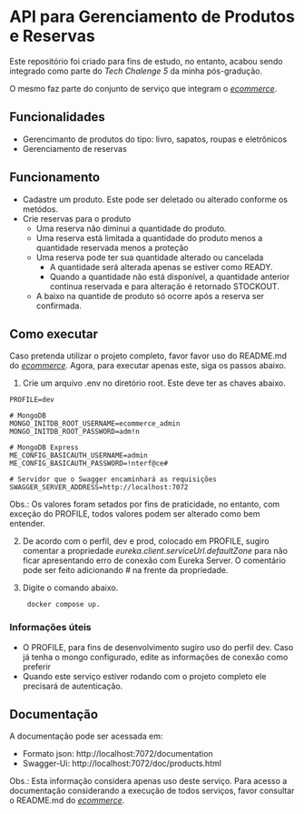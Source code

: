 # API para Gerenciamento de Produtos e Reservas

Este repositório foi criado para fins de estudo, no entanto, acabou sendo integrado como parte do _Tech Chalenge 5_ da
minha pós-gradução.

O mesmo faz parte do conjunto de serviço que integram o [_ecommerce_](https://github.com/DFaccio/ecommerce-system).

## Funcionalidades

* Gerencimanto de produtos do tipo: livro, sapatos, roupas e eletrônicos
* Gerenciamento de reservas

## Funcionamento

* Cadastre um produto. Este pode ser deletado ou alterado conforme os metódos.
* Crie reservas para o produto
    * Uma reserva não diminui a quantidade do produto.
    * Uma reserva está limitada a quantidade do produto menos a quantidade reservada menos a proteção
    * Uma reserva pode ter sua quantidade alterado ou cancelada
        * A quantidade será alterada apenas se estiver como READY.
        * Quando a quantidade não está disponível, a quantidade anterior continua reservada e para alteração é retornado
          STOCKOUT.
    * A baixo na quantide de produto só ocorre após a reserva ser confirmada.

## Como executar

Caso pretenda utilizar o projeto completo, favor favor uso do README.md do [
_ecommerce_](https://github.com/DFaccio/ecommerce-system). Agora, para executar apenas
este, siga os passos abaixo.

1. Crie um arquivo .env no diretório root. Este deve ter as chaves abaixo.

```
PROFILE=dev

# MongoDB
MONGO_INITDB_ROOT_USERNAME=ecommerce_admin
MONGO_INITDB_ROOT_PASSWORD=adm!n

# MongoDB Express
ME_CONFIG_BASICAUTH_USERNAME=admin
ME_CONFIG_BASICAUTH_PASSWORD=!nterf@ce#

# Servidor que o Swagger encaminhará as requisições
SWAGGER_SERVER_ADDRESS=http://localhost:7072
```

Obs.: Os valores foram setados por fins de praticidade, no entanto, com exceção do PROFILE, todos valores podem ser
alterado como bem entender.

2. De acordo com o perfil, dev e prod, colocado em PROFILE, sugiro comentar a propriedade
   _eureka.client.serviceUrl.defaultZone_ para
   não ficar apresentando erro de conexão com Eureka Server. O comentário pode ser feito adicionando _#_ na frente da
   propriedade.
4. Digite o comando abaixo.

        docker compose up.

### Informações úteis

* O PROFILE, para fins de desenvolvimento sugiro uso do perfil dev. Caso já tenha o mongo configurado, edite as
  informações
  de conexão como preferir
* Quando este serviço estiver rodando com o projeto completo ele precisará de autenticação.

## Documentação

A documentação pode ser acessada em:

* Formato json: http://localhost:7072/documentation
* Swagger-Ui: http://localhost:7072/doc/products.html

Obs.: Esta informação considera apenas uso deste serviço. Para acesso a documentação considerando a execução de todos
serviços, favor consultar o README.md do [_ecommerce_](https://github.com/DFaccio/ecommerce-system).  